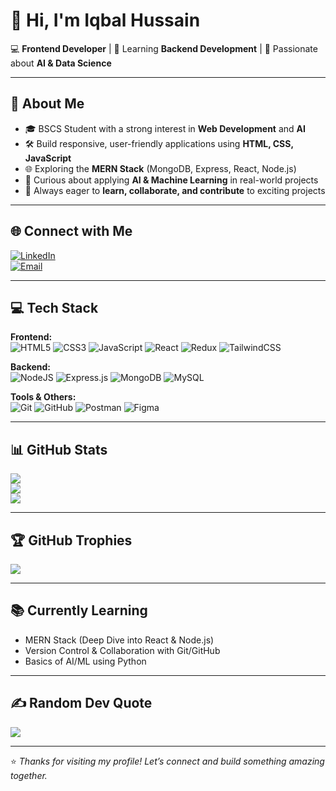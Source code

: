 # 👋 Hi, I'm Iqbal Hussain  

💻 **Frontend Developer** | 🌱 Learning **Backend Development** | 🤖 Passionate about **AI & Data Science**  

---

## 💫 About Me  
- 🎓 BSCS Student with a strong interest in **Web Development** and **AI**  
- 🛠️ Build responsive, user-friendly applications using **HTML, CSS, JavaScript**  
- 🌐 Exploring the **MERN Stack** (MongoDB, Express, React, Node.js)  
- 🤖 Curious about applying **AI & Machine Learning** in real-world projects  
- 🌟 Always eager to **learn, collaborate, and contribute** to exciting projects  

---

## 🌐 Connect with Me  
[![LinkedIn](https://img.shields.io/badge/LinkedIn-%230077B5.svg?logo=linkedin&logoColor=white)](https://www.linkedin.com/in/iqbal-hussain-870b46233)  
[![Email](https://img.shields.io/badge/Email-D14836?logo=gmail&logoColor=white)](mailto:iqbalhussaincs99@gmail.com)

---

## 💻 Tech Stack  

**Frontend:**  
![HTML5](https://img.shields.io/badge/html5-%23E34F26.svg?style=for-the-badge&logo=html5&logoColor=white) 
![CSS3](https://img.shields.io/badge/css3-%231572B6.svg?style=for-the-badge&logo=css3&logoColor=white) 
![JavaScript](https://img.shields.io/badge/javascript-%23323330.svg?style=for-the-badge&logo=javascript&logoColor=%23F7DF1E) 
![React](https://img.shields.io/badge/react-%2320232a.svg?style=for-the-badge&logo=react&logoColor=%2361DAFB) 
![Redux](https://img.shields.io/badge/redux-%23593d88.svg?style=for-the-badge&logo=redux&logoColor=white) 
![TailwindCSS](https://img.shields.io/badge/tailwindcss-%2338B2AC.svg?style=for-the-badge&logo=tailwind-css&logoColor=white)  

**Backend:**  
![NodeJS](https://img.shields.io/badge/node.js-6DA55F?style=for-the-badge&logo=node.js&logoColor=white) 
![Express.js](https://img.shields.io/badge/express.js-%23404d59.svg?style=for-the-badge&logo=express&logoColor=%2361DAFB) 
![MongoDB](https://img.shields.io/badge/MongoDB-%234ea94b.svg?style=for-the-badge&logo=mongodb&logoColor=white) 
![MySQL](https://img.shields.io/badge/mysql-4479A1.svg?style=for-the-badge&logo=mysql&logoColor=white)  

**Tools & Others:**  
![Git](https://img.shields.io/badge/git-%23F05033.svg?style=for-the-badge&logo=git&logoColor=white) 
![GitHub](https://img.shields.io/badge/github-%23121011.svg?style=for-the-badge&logo=github&logoColor=white) 
![Postman](https://img.shields.io/badge/Postman-FF6C37?style=for-the-badge&logo=postman&logoColor=white) 
![Figma](https://img.shields.io/badge/figma-%23F24E1E.svg?style=for-the-badge&logo=figma&logoColor=white) 

---

## 📊 GitHub Stats  
![](https://github-readme-stats.vercel.app/api?username=Iqbalcs&theme=dark&hide_border=false&include_all_commits=false&count_private=false)  
![](https://nirzak-streak-stats.vercel.app/?user=Iqbalcs&theme=dark&hide_border=false)  
![](https://github-readme-stats.vercel.app/api/top-langs/?username=Iqbalcs&theme=dark&hide_border=false&layout=compact)  

---

## 🏆 GitHub Trophies  
![](https://github-profile-trophy.vercel.app/?username=Iqbalcs&theme=radical&no-frame=false&no-bg=true&margin-w=4)  

---

## 📚 Currently Learning  
- MERN Stack (Deep Dive into React & Node.js)  
- Version Control & Collaboration with Git/GitHub  
- Basics of AI/ML using Python  

---

## ✍️ Random Dev Quote  
![](https://quotes-github-readme.vercel.app/api?type=horizontal&theme=radical)  

---

⭐ *Thanks for visiting my profile! Let’s connect and build something amazing together.*  
